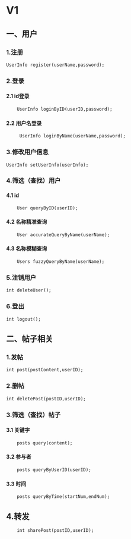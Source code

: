 # V1
## 一、用户
### 1.注册
	UserInfo register(userName,password);
### 2.登录
#### 2.1 id登录
		UserInfo loginByID(userID,password);
#### 2.2 用户名登录
		 UserInfo loginByName(userName,password);
### 3.修改用户信息
	UserInfo setUserInfo(userInfo);
### 4.筛选（查找）用户
#### 4.1 id
		User queryByID(userID);
#### 4.2 名称精准查询
		User accurateQueryByName(userName);
#### 4.3 名称模糊查询
		Users fuzzyQueryByName(userName);
### 5.注销用户
	int deleteUser();
### 6.登出
	int logout();
## 二、帖子相关
### 1.发帖
	int post(postContent,userID);
### 2.删帖
	int deletePost(postID,userID);
### 3.筛选（查找）帖子
#### 3.1 关键字
		posts query(content);
#### 3.2 参与者
		posts queryByUserID(userID);
#### 3.3 时间
		posts queryByTime(startNum,endNum);
## 4.转发
    	int sharePost(postID,userID);

